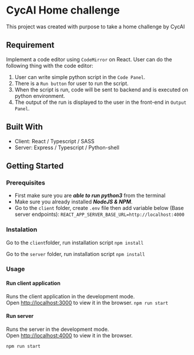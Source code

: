 # CycAI Home challenge

This project was created with purpose to take a home challenge by CycAI

## Requirement

Implement a code editor using `CodeMirror` on React. User can do the following thing with the code editor:

1. User can write simple python script in the `Code Panel`.
2. There is a `Run button` for user to run the script.
3. When the script is run, code will be sent to backend and is executed on python environment. 
4. The output of the run is displayed to the user in the front-end in `Output Panel`.

## Built With
- Client: React / Typescript / SASS
- Server: Express / Typescript / Python-shell


## Getting Started

### Prerequisites

- First make sure you are ***able to run python3*** from the terminal
- Make sure you already installed ***NodeJS & NPM***.
- Go to the `client` folder, create `.env` file then add variable below (Base server endpoints):
```REACT_APP_SERVER_BASE_URL=http://localhost:4000```

### Instalation
Go to the `client`folder, run installation script
 `
npm install
 `

 Go to the `server` folder, run installation script
 `
npm install
 `

### Usage

#### Run client application
Runs the client application in the development mode.\
Open [http://localhost:3000](http://localhost:3000) to view it in the browser.
`
npm run start
`
#### Run server

Runs the server in the development mode.\
Open [http://localhost:4000](http://localhost:4000) to view it in the browser.

 `
npm run start
 `

